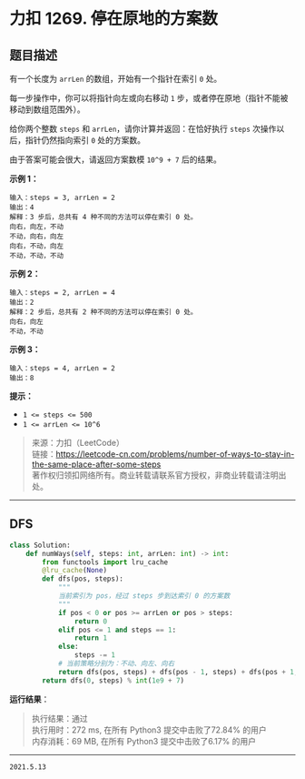 # 力扣 1269. 停在原地的方案数

## 题目描述

有一个长度为 `arrLen` 的数组，开始有一个指针在索引 `0` 处。

每一步操作中，你可以将指针向左或向右移动 `1` 步，或者停在原地（指针不能被移动到数组范围外）。

给你两个整数 `steps` 和 `arrLen`，请你计算并返回：在恰好执行 `steps` 次操作以后，指针仍然指向索引 `0` 处的方案数。

由于答案可能会很大，请返回方案数模 `10^9 + 7` 后的结果。

**示例 1：**

```text
输入：steps = 3, arrLen = 2
输出：4
解释：3 步后，总共有 4 种不同的方法可以停在索引 0 处。
向右，向左，不动
不动，向右，向左
向右，不动，向左
不动，不动，不动
```

**示例  2：**

```text
输入：steps = 2, arrLen = 4
输出：2
解释：2 步后，总共有 2 种不同的方法可以停在索引 0 处。
向右，向左
不动，不动
```

**示例 3：**

```text
输入：steps = 4, arrLen = 2
输出：8
```

**提示：**

- `1 <= steps <= 500`
- `1 <= arrLen <= 10^6`

> 来源：力扣（LeetCode）  
> 链接：<https://leetcode-cn.com/problems/number-of-ways-to-stay-in-the-same-place-after-some-steps>  
> 著作权归领扣网络所有。商业转载请联系官方授权，非商业转载请注明出处。

---

## DFS

```python
class Solution:
    def numWays(self, steps: int, arrLen: int) -> int:
        from functools import lru_cache
        @lru_cache(None)
        def dfs(pos, steps):
            """
            当前索引为 pos，经过 steps 步到达索引 0 的方案数
            """
            if pos < 0 or pos >= arrLen or pos > steps:
                return 0
            elif pos <= 1 and steps == 1:
                return 1
            else:
                steps -= 1
            # 当前策略分别为：不动、向左、向右
            return dfs(pos, steps) + dfs(pos - 1, steps) + dfs(pos + 1, steps)
        return dfs(0, steps) % int(1e9 + 7)
```

**运行结果**：

> 执行结果：通过  
> 执行用时：272 ms, 在所有 Python3 提交中击败了72.84% 的用户  
> 内存消耗：69 MB, 在所有 Python3 提交中击败了6.17% 的用户

---

`2021.5.13`
